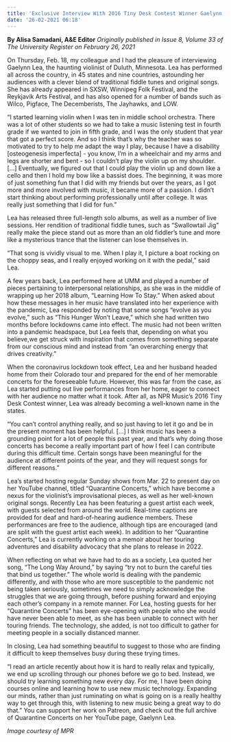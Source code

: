 ```yaml
---
title: 'Exclusive Interview With 2016 Tiny Desk Contest Winner Gaelynn Lea'
date: '26-02-2021 06:18'
---
```


**By Alisa Samadani, A&E Editor** _Originally published in Issue 8, Volume 33 of The University Register on February 26, 2021_

On Thursday, Feb. 18, my colleague and I had the pleasure of interviewing Gaelynn Lea, the haunting violinist of Duluth, Minnesota. Lea has performed all across the country, in 45 states and nine countries, astounding her audiences with a clever blend of traditional fiddle tunes and original songs. 
She has already appeared in SXSW, Winnipeg Folk Festival, and the Reykjavik Arts Festival, and has also opened for a number of bands such as Wilco, Pigface, The Decemberists, The Jayhawks, and LOW.

“I started learning violin when I was ten in middle school orchestra. There was a lot of other students so we had to take a music listening test in fourth grade if we wanted to join in fifth grade, and I was the only student that year that got a perfect score. And so I think that’s why the teacher was so motivated to try to help me adapt the way I play, because I have a disability [osteogenesis imperfecta] - you know, I’m in a wheelchair and my arms and legs are shorter and bent - so I couldn’t play the violin up on my shoulder. [...] Eventually, we figured out that I could play the violin up and down like a cello and then I hold my bow like a bassist does. The beginning, it was more of just something fun that I did with my friends but over the years, as I got more and more involved with music, it became more of a passion. I didn’t start thinking about performing professionally until after college. It was really just something that I did for fun.”

Lea has released three full-length solo albums, as well as a number of live sessions. Her rendition of traditional fiddle tunes, such as “Swallowtail Jig” really make the piece stand out as more than an old fiddler’s tune and more like a mysterious trance that the listener can lose themselves in. 

“That song is vividly visual to me. When I play it, I picture a boat rocking on the choppy seas, and I really enjoyed working on it with the pedal,” said Lea.

 A few years back, Lea performed here at UMM and played a number of pieces pertaining to interpersonal relationships, as she was in the middle of wrapping up her 2018 album, “Learning How To Stay.” When asked about how these messages in her music have translated into her experience with the pandemic, Lea responded by noting that some songs “evolve as you evolve,” such as “This Hunger Won’t Leave,” which she had written two months before lockdowns came into effect. The music had not been written into a pandemic headspace, but Lea feels that, depending on what you believe,we get struck with inspiration that comes from something separate from our conscious mind and instead from “an overarching energy that drives creativity.” 

When the coronavirus lockdown took effect, Lea and her husband headed home from their Colorado tour and prepared for the end of her memorable concerts for the foreseeable future. However, this was far from the case, as Lea started putting out live performances from her home, eager to connect with her audience no matter what it took. After all, as NPR Music’s 2016 Tiny Desk Contest winner, Lea was already becoming a well-known name in the states.

“You can’t control anything really, and so just having to let it go and be in the present moment has been helpful. [...] I think music has been a grounding point for a lot of people this past year, and that’s why doing those concerts has become a really important part of how I feel I can contribute during this difficult time. Certain songs have been meaningful for the audience at different points of the year, and they will request songs for different reasons.”

Lea’s started hosting regular Sunday shows from Mar. 22 to present day on her YouTube channel, titled “Quarantine Concerts,” which have become a nexus for the violinist’s improvisational pieces, as well as her well-known original songs. Recently Lea has been featuring a guest artist each week, with guests selected from around the world. Real-time captions are provided for deaf and hard-of-hearing audience members. These performances are free to the audience, although tips are encouraged (and are split with the guest artist each week). In addition to her “Quarantine Concerts,” Lea is currently working on a memoir about her touring adventures and disability advocacy that she plans to release in 2022. 

When reflecting on what we have had to do as a society, Lea quoted her song, “The Long Way Around,” by saying “try not to burn the careful ties that bind us together.” The whole world is dealing with the pandemic differently, and with those who are more susceptible to the pandemic not being taken seriously, sometimes we need to simply acknowledge the struggles that we are going through, before pushing forward and enjoying each other’s company in a remote manner. For Lea, hosting guests for her “Quarantine Concerts” has been eye-opening with people who she would have never been able to meet, as she has been unable to connect with her touring friends. The technology, she added, is not too difficult to gather for meeting people in a socially distanced manner.

In closing, Lea had something beautiful to suggest to those who are finding it difficult to keep themselves busy during these trying times.

“I read an article recently about how it is hard to really relax and typically, we end up scrolling through our phones before we go to bed. Instead, we should try learning something new every day. For me, I have been doing courses online and learning how to use new music technology. Expanding our minds, rather than just ruminating on what is going on is a really healthy way to get through this, with listening to new music being a great way to do that.”
You can support her work on Patreon, and check out the full archive of Quarantine Concerts on her YouTube page, Gaelynn Lea.

_Image courtesy of MPR_
